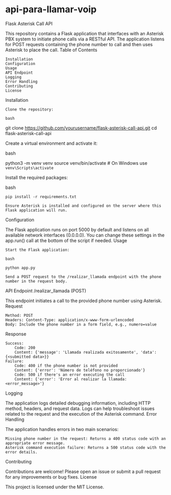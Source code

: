 # api-para-llamar-voip
Flask Asterisk Call API

This repository contains a Flask application that interfaces with an Asterisk PBX system to initiate phone calls via a RESTful API. The application listens for POST requests containing the phone number to call and then uses Asterisk to place the call.
Table of Contents

    Installation
    Configuration
    Usage
    API Endpoint
    Logging
    Error Handling
    Contributing
    License

Installation

    Clone the repository:

    bash

git clone https://github.com/yourusername/flask-asterisk-call-api.git
cd flask-asterisk-call-api

Create a virtual environment and activate it:

bash

python3 -m venv venv
source venv/bin/activate   # On Windows use `venv\Scripts\activate`

Install the required packages:

bash

    pip install -r requirements.txt

    Ensure Asterisk is installed and configured on the server where this Flask application will run.

Configuration

The Flask application runs on port 5000 by default and listens on all available network interfaces (0.0.0.0). You can change these settings in the app.run() call at the bottom of the script if needed.
Usage

    Start the Flask application:

    bash

    python app.py

    Send a POST request to the /realizar_llamada endpoint with the phone number in the request body.

API Endpoint
/realizar_llamada (POST)

This endpoint initiates a call to the provided phone number using Asterisk.
Request

    Method: POST
    Headers: Content-Type: application/x-www-form-urlencoded
    Body: Include the phone number in a form field, e.g., numero=value

Response

    Success:
        Code: 200
        Content: {'message': 'Llamada realizada exitosamente', 'data': {<submitted data>}}
    Failure:
        Code: 400 if the phone number is not provided
        Content: {'error': 'Número de teléfono no proporcionado'}
        Code: 500 if there's an error executing the call
        Content: {'error': 'Error al realizar la llamada: <error_message>'}

Logging

The application logs detailed debugging information, including HTTP method, headers, and request data. Logs can help troubleshoot issues related to the request and the execution of the Asterisk command.
Error Handling

The application handles errors in two main scenarios:

    Missing phone number in the request: Returns a 400 status code with an appropriate error message.
    Asterisk command execution failure: Returns a 500 status code with the error details.

Contributing

Contributions are welcome! Please open an issue or submit a pull request for any improvements or bug fixes.
License

This project is licensed under the MIT License.
